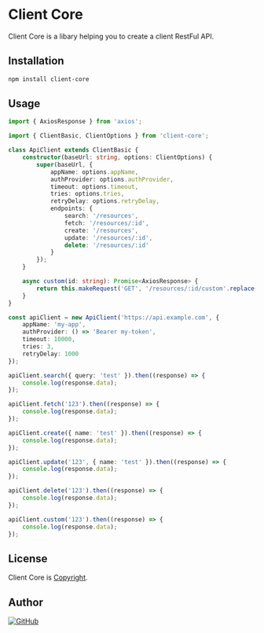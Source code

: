 # Client Core

Client Core is a libary helping you to create a client RestFul API.

## Installation

```bash
npm install client-core
```

## Usage

```typescript
import { AxiosResponse } from 'axios';

import { ClientBasic, ClientOptions } from 'client-core';

class ApiClient extends ClientBasic {
	constructor(baseUrl: string, options: ClientOptions) {
		super(baseUrl, {
			appName: options.appName,
			authProvider: options.authProvider,
			timeout: options.timeout,
			tries: options.tries,
			retryDelay: options.retryDelay,
			endpoints: {
				search: '/resources',
				fetch: '/resources/:id',
				create: '/resources',
				update: '/resources/:id',
				delete: '/resources/:id'
			}
		});
	}

	async custom(id: string): Promise<AxiosResponse> {
		return this.makeRequest('GET', '/resources/:id/custom'.replace(':id', id));
	}
}

const apiClient = new ApiClient('https://api.example.com', {
    appName: 'my-app',
    authProvider: () => 'Bearer my-token',
    timeout: 10000,
    tries: 3,
    retryDelay: 1000
});

apiClient.search({ query: 'test' }).then((response) => {
    console.log(response.data);
});

apiClient.fetch('123').then((response) => {
    console.log(response.data);
});

apiClient.create({ name: 'test' }).then((response) => {
    console.log(response.data);
});

apiClient.update('123', { name: 'test' }).then((response) => {
    console.log(response.data);
});

apiClient.delete('123').then((response) => {
    console.log(response.data);
});

apiClient.custom('123').then((response) => {
    console.log(response.data);
});
```

## License

Client Core is [Copyright](./LICENSE).

## Author
[![GitHub](https://img.shields.io/github/followers/paulo-tinoco.svg?style=social&label=Paulo%20Tinoco)](https://github.com/paulo-tinoco)
